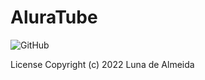 # AluraTube
![GitHub](https://img.shields.io/github/license/luninhadev/aluratube)

License
Copyright (c) 2022 Luna de Almeida
